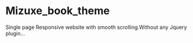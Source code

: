 # Mizuxe_book_theme
Single page Responsive website with smooth scrolling.Without any Jquery plugin...
